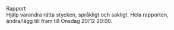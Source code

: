 Rapport   
   Hjälp varandra rätta stycken, språkligt och sakligt.
Hela rapporten, ändra/lägg till fram till Onsdag 20/12 20:00.
